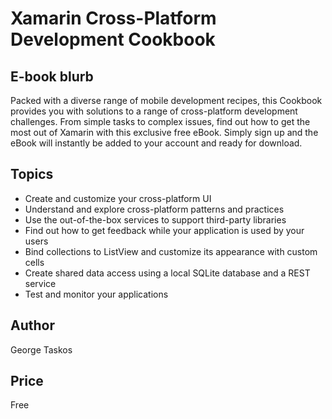 # Xamarin Cross-Platform Development Cookbook

## E-book blurb

Packed with a diverse range of mobile development recipes, this Cookbook provides you with solutions to a range of cross-platform development challenges. From simple tasks to complex issues, find out how to get the most out of Xamarin with this exclusive free eBook. Simply sign up and the eBook will instantly be added to your account and ready for download.

## Topics

* Create and customize your cross-platform UI
* Understand and explore cross-platform patterns and practices
* Use the out-of-the-box services to support third-party libraries
* Find out how to get feedback while your application is used by your users
* Bind collections to ListView and customize its appearance with custom cells
* Create shared data access using a local SQLite database and a REST service
* Test and monitor your applications

## Author

George Taskos

## Price

Free
